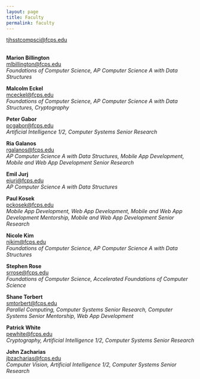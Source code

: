 ```yaml
---
layout: page
title: Faculty
permalink: faculty
---
```


[tjhsstcompsci@fcps.edu](mailto:tjhsstcompsci@fcps.edu)
<br><br>

**Marion Billington**<br>
[mlbillington@fcps.edu](mailto:mlbillington@fcps.edu)<br>
*Foundations of Computer Science, AP Computer Science A with Data Structures*<br>

**Malcolm Eckel**<br>
[mceckel@fcps.edu](mailto:mceckel@fcps.edu)<br>
*Foundations of Computer Science, AP Computer Science A with Data Structures, Cryptography*<br>

**Peter Gabor**<br>
[pcgabor@fcps.edu](pcgabor@fcps.edu)<br>
*Artificial Intelligence 1/2, Computer Systems Senior Research*<br>

**Ria Galanos**<br>
[rgalanos@fcps.edu](mailto:rgalanos@fcps.edu)<br>
*AP Computer Science A with Data Structures, Mobile App Development, Mobile and Web App Development Senior Research*<br>

**Emil Jurj**<br>
[ejurj@fcps.edu](mailto:ejurj@fcps.edu)<br>
*AP Computer Science A with Data Structures*<br>

**Paul Kosek**<br>
[pckosek@fcps.edu](mailto:pckosek@fcps.edu)<br>
*Mobile App Development, Web App Development, Mobile and Web App Development Mentorship, Mobile and Web App Development Senior Research*<br>

**Nicole Kim**<br>
[njkim@fcps.edu](mailto:njkim@fcps.edu)<br>
*Foundations of Computer Science, AP Computer Science A with Data Structures*<br>

**Stephen Rose**<br>
[srrose@fcps.edu](mailto:srrose@fcps.edu)<br>
*Foundations of Computer Science, Accelerated Foundations of Computer Science*<br>

**Shane Torbert**<br>
[smtorbert@fcps.edu](mailto:smtorbert@fcps.edu)<br>
*Parallel Computing, Computer Systems Senior Research, Computer Systems Senior Mentorship, Web App Development*<br>

**Patrick White**<br>
[pewhite@fcps.edu](mailto:pewhite@fcps.edu)<br>
*Cryptography, Artificial Intelligence 1/2, Computer Systems Senior Research*<br>

**John Zacharias**<br>
[jbzacharias@fcps.edu](mailto:jbzacharias@fcps.edu)<br>
*Computer Vision, Artificial Intelligence 1/2, Computer Systems Senior Research*
